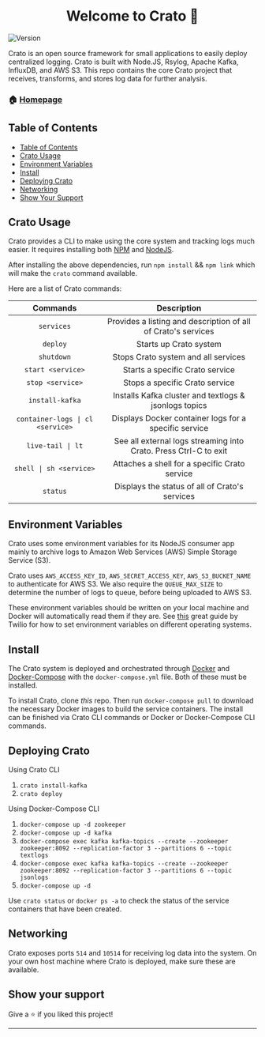 
<h1 align="center">Welcome to Crato 👋</h1>
<p>
  <img alt="Version" src="https://img.shields.io/badge/version-(0.7.0)-blue.svg?cacheSeconds=2592000" />
</p>

Crato is an open source framework for small applications to easily deploy centralized logging. Crato is built with Node.JS, Rsylog, Apache Kafka, InfluxDB, and AWS S3. This repo contains the core Crato project that receives, transforms, and stores log data for further analysis.

### 🏠 [Homepage](http://bit.ly/2TJckpZ)

## Table of Contents
- [Table of Contents](#table-of-contents)
- [Crato Usage](#crato-usage)
- [Environment Variables](#environment-variables)
- [Install](#install)
- [Deploying Crato](#deploying-crato)
- [Networking](#Networking)
- [Show Your Support](#show-your-support)


## Crato Usage

Crato provides a CLI to make using the core system and tracking logs much easier. It requires installing both [NPM](https://docs.npmjs.com/downloading-and-installing-node-js-and-npm) and [NodeJS](https://nodejs.org/en/download/).

After installing the above dependencies, run `npm install`  && `npm link` which will make the `crato` command available.

Here are a list of Crato commands:

|              Commands             	|                            Description                           	|
|:---------------------------------:	|:----------------------------------------------------------------:	|
| `services`                        	| Provides a listing and description of all of Crato's services    	|
| `deploy`                          	| Starts up Crato system                                           	|
| `shutdown`                        	| Stops Crato system and all services                              	|
| `start <service>`                 	| Starts a specific Crato service                                  	|
| `stop <service>`                  	| Stops a specific Crato service                                   	|
| `install-kafka`                   	| Installs Kafka cluster and textlogs & jsonlogs topics            	|
| `container-logs \| cl <service>`  	| Displays Docker container logs for a specific service            	|
| `live-tail \| lt`                 	| See all external logs streaming into Crato. Press Ctrl-C to exit 	|
| `shell \| sh <service>`           	| Attaches a shell for a specific Crato service                    	|
| `status`                          	| Displays the status of all of Crato's services                   	|            

## Environment Variables

Crato uses some environment variables for its NodeJS consumer app mainly to archive logs to Amazon Web Services (AWS) Simple Storage Service (S3).

Crato uses `AWS_ACCESS_KEY_ID`, `AWS_SECRET_ACCESS_KEY`, `AWS_S3_BUCKET_NAME` to authenticate for AWS S3. We also require the `QUEUE_MAX_SIZE` to determine the number of logs to queue, before being uploaded to AWS S3.

These environment variables should be written on your local machine and Docker will automatically read them if they are. See [this](https://www.twilio.com/blog/2017/01/how-to-set-environment-variables.html) great guide by Twilio for how to set environment variables on different operating systems.

## Install

The Crato system is deployed and orchestrated through [Docker](https://docs.docker.com/install/) and [Docker-Compose](https://docs.docker.com/compose/install/) with the `docker-compose.yml` file. Both of these must be installed.

To install Crato, clone *this* repo. Then run `docker-compose pull` to download the necessary Docker images to build the service containers. The install can be finished via Crato CLI commands or Docker or Docker-Compose CLI commands. 

## Deploying Crato

Using Crato CLI

1. `crato install-kafka`
2. `crato deploy`

Using Docker-Compose CLI
1. `docker-compose up -d zookeeper`
2. `docker-compose up -d kafka`
3. `docker-compose exec kafka kafka-topics --create --zookeeper zookeeper:8092 --replication-factor 3 --partitions 6 --topic textlogs`
4. `docker-compose exec kafka kafka-topics --create --zookeeper zookeeper:8092 --replication-factor 3 --partitions 6 --topic jsonlogs`
5. `docker-compose up -d`

Use `crato status` or `docker ps -a` to check the status of the service containers that have been created.

## Networking

Crato exposes ports `514` and `10514` for receiving log data into the system. On your own host machine where Crato is deployed, make sure these are available.

## Show your support

Give a ⭐️ if you liked this project!

***
